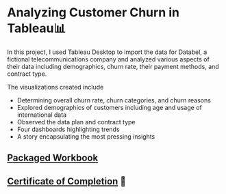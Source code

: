 # Analyzing Customer Churn in Tableau📊

In this project, I used Tableau Desktop to import the data for Databel, a fictional telecommunications company and analyzed various aspects of their data including demographics, churn rate, their payment methods, and contract type.

The visualizations created include
- Determining overall churn rate, churn categories, and churn reasons
- Explored demographics of customers including age and usage of international data
- Observed the data plan and contract type
- Four dashboards highlighting trends
- A story encapsulating the most pressing insights

## [Packaged Workbook](https://github.com/englands/Tableau/blob/main/Case%20Studies%20and%20Projects/DataCamp/Analyzing%20Customer%20Churn/Analyzing%20Customer%20Churn.twbx)

## [Certificate of Completion]() 📜



